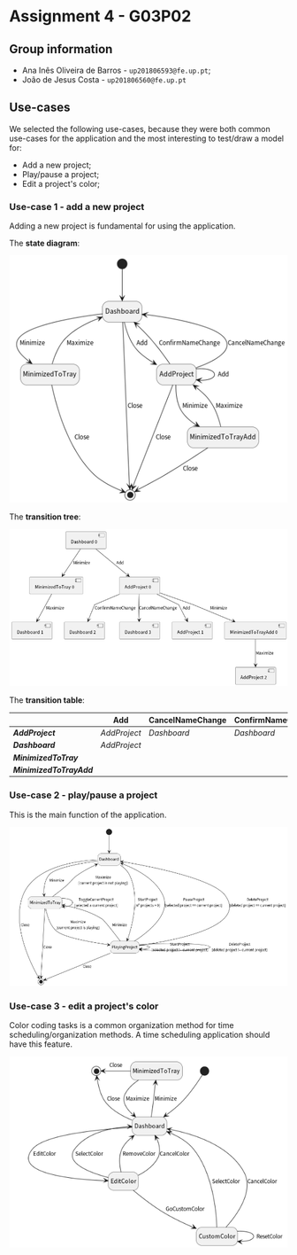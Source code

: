 # Assignment 4 - G03P02

## Group information

- Ana Inês Oliveira de Barros - `up201806593@fe.up.pt`;
- João de Jesus Costa - `up201806560@fe.up.pt`

## Use-cases

We selected the following use-cases, because they were both common use-cases for
the application and the most interesting to test/draw a model for:

- Add a new project;
- Play/pause a project;
- Edit a project's color;

### Use-case 1 - add a new project

Adding a new project is fundamental for using the application.

The **state diagram**:

![Use-case 1's state machine](./state_machines/state_machine_1.png)

The **transition tree**:

![Use-case 1's transtion tree](./transition_trees/transition_tree_1.png)

The **transition table**:

|                          | Add          | CancelNameChange | ConfirmNameChange | Maximize     | Minimize             |
| ------------------------ | ------------ | ---------------- | ----------------- | ------------ | -------------------- |
| **_AddProject_**         | _AddProject_ | _Dashboard_      | _Dashboard_       |              | _MinimizedToTrayAdd_ |
| **_Dashboard_**          | _AddProject_ |                  |                   |              | _MinimizedToTray_    |
| **_MinimizedToTray_**    |              |                  |                   | _Dashboard_  |                      |
| **_MinimizedToTrayAdd_** |              |                  |                   | _AddProject_ |                      |

### Use-case 2 - play/pause a project

This is the main function of the application.

![Use-case 2's state machine](./state_machines/state_machine_2.png)

### Use-case 3 - edit a project's color

Color coding tasks is a common organization method for time
scheduling/organization methods. A time scheduling application should have this
feature.

![Use-case 3's state machine](./state_machines/state_machine_3.png)
